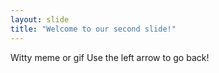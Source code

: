 ```yaml
---
layout: slide
title: "Welcome to our second slide!"
---
```

Witty meme or gif
Use the left arrow to go back!
